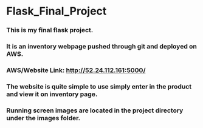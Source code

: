 # Flask_Final_Project

### This is my final flask project.
### It is an inventory webpage pushed through git and deployed on AWS.
### AWS/Website Link: http://52.24.112.161:5000/
### The website is quite simple to use simply enter in the product and view it on inventory page.
### Running screen images are located in the project directory under the images folder.


